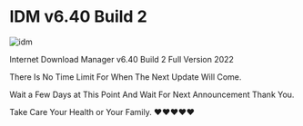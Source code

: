# IDM v6.40 Build 2
![idm](https://user-images.githubusercontent.com/101240588/157412790-cfcedc75-fa75-40c6-8a5e-319f734620a8.png)

Internet Download Manager v6.40 Build 2 Full Version 2022

There Is No Time Limit For When The Next Update Will Come.

Wait a Few Days at This Point And Wait For Next Announcement Thank You.

Take Care Your Health or Your Family. ❤️❤️❤️❤️❤️
